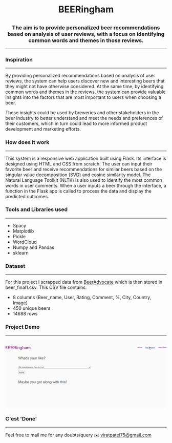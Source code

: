 # <h1 align="center">BEERingham</h1>

## <h3 align="center">The aim is to provide personalized beer recommendations based on analysis of user reviews, with a focus on identifying common words and themes in those reviews.</h3>
---
### <h3 align="left">Inspiration</h3>
---
By providing personalized recommendations based on analysis of user reviews, the system can help users discover new and interesting beers that they might not have otherwise considered. At the same time, by identifying common words and themes in the reviews, the system can provide valuable insights into the factors that are most important to users when choosing a beer.

These insights could be used by breweries and other stakeholders in the beer industry to better understand and meet the needs and preferences of their customers, which in turn could lead to more informed product development and marketing efforts.

### <h3 align="left">How does it work</h3>
---
This system is a responsive web application built using Flask. Its interface is designed using HTML and CSS from scratch. The user can input their favorite beer and receive recommendations for similar beers based on the singular value decomposition (SVD) and cosine similarity model. The Natural Language Toolkit (NLTK) is also used to identify the most common words in user comments. When a user inputs a beer through the interface, a function in the Flask app is called to process the data and display the predicted outcomes.

### <h3 align="left">Tools and Libraries used</h3>
---

* Spacy
* Matplotlib
* Pickle
* WordCloud
* Numpy and Pandas
* sklearn


### <h3 align="left">Dataset</h3>
---
For this project I scrapped data from [BeerAdvocate](https://www.beeradvocate.com) which is then stored in beer_final1.csv. This CSV file 
contains:

* 8 columns (Beer_name, User, Rating, Comment, %, City, Country, Image)
* 450 unique beers
* 14688 rows

### <h3 align="left">Project Demo</h3>
---
![Demo GIF](https://github.com/Virat199608/Beer-Reccomendation-system/blob/master/beerdemo1.gif)

### <h3 align="left">C'est 'Done'</h3>
---
Feel free to mail me for any doubts/query ✉️ viratpatel75@gmail.com


